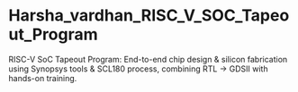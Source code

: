 # Harsha_vardhan_RISC_V_SOC_Tapeout_Program
RISC-V SoC Tapeout Program: End-to-end chip design &amp; silicon fabrication using Synopsys tools &amp; SCL180 process, combining RTL → GDSII with hands-on training.
